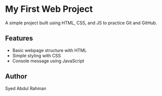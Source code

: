 # My First Web Project

A simple project built using HTML, CSS, and JS to practice Git and GitHub.

## Features

- Basic webpage structure with HTML
- Simple styling with CSS
- Console message using JavaScript

## Author

Syed Abdul Rahman

